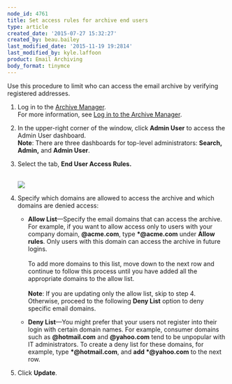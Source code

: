 ```yaml
---
node_id: 4761
title: Set access rules for archive end users
type: article
created_date: '2015-07-27 15:32:27'
created_by: beau.bailey
last_modified_date: '2015-11-19 19:2814'
last_modified_by: kyle.laffoon
product: Email Archiving
body_format: tinymce
---
```


Use this procedure to limit who can access the email archive by
verifying registered addresses.

1.  Log in to the [Archive
    Manager](https://cp.rackspace.com/Login.aspx?ReturnUrl=%2f).<br>
     For more information, see [Log in to the Archive
    Manager](http://rackspace.com/knowledge_center/article/log-in-to-the-archive-manager).<br>
      
2.  In the upper-right corner of the window, click **Admin User** to
    access the Admin User dashboard. <br>
     **Note**: There are three dashboards for top-level
    administrators:  **Search, Admin,** and **Admin User**.<br>
      
3.  Select the tab, **End User Access Rules.**<br>
     <br>

    ![](/knowledge_center/sites/default/files/field/image/Screen%20Shot%202015-08-27%20at%2011.34.43%20AM.png)<br>
      
4.  Specify which domains are allowed to access the archive and which
    domains are denied access:<br>
      
    -   **Allow List**&mdash;Specify the email domains that can access the
        archive. For example,  if you want to allow access only to users
        with your company domain, **@acme.com**, type **\*@acme.com**
        under **Allow rules**. Only users with this domain can access
        the archive in future logins. <br>
         <br>
         To add more domains to this list, move down to the next row and
        continue to follow this process until you have added all the
        appropriate domains to the allow list. <br>
         <br>
         **Note**:  If you are updating only the allow list, skip
        to step 4.  Otherwise, proceed to the following **Deny
        List** option to deny specific email domains.<br>
          
    -   **Deny List**&mdash;You might prefer that your users not register into
        their login with certain domain names. For example, consumer
        domains such as **@hotmail.com** and **@yahoo.com** tend to be
        unpopular with IT administrators. To create a deny list for
        these domains, for example, type **\*@hotmail.com**, and **add
        \*@yahoo.com** to the next row.<br>
          

5.  Click **Update**.


